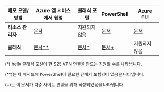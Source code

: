| **배포 모델/방법** | **Azure 앱 서비스에서 웹앱** | **클래식 포털** | **PowerShell** | **Azure CLI** |
| --- | --- | --- | --- | --- |
| **리소스 관리자** |[문서](../articles/vpn-gateway/vpn-gateway-howto-site-to-site-resource-manager-portal.md) |지원되지 않음 |[문서](../articles/vpn-gateway/vpn-gateway-create-site-to-site-rm-powershell.md) | [문서](../articles/vpn-gateway/vpn-gateway-howto-site-to-site-resource-manager-cli.md) |
| **클래식** |[문서**](../articles/vpn-gateway/vpn-gateway-howto-site-to-site-classic-portal.md) |[문서*](../articles/vpn-gateway/vpn-gateway-site-to-site-create.md) |[문서+](../articles/vpn-gateway/vpn-gateway-multi-site.md) | 지원되지 않음 |

(*) hello 클래식 포털이 한 S2S VPN 연결을 만드는 지원할 수를 나타냅니다.

(**)는 이 메서드에 PowerShell이 필요한 단계가 포함되어 있음을 나타냅니다.

(+)는 이 문서가 다중 사이트 연결을 위해 작성되었음을 나타냅니다.